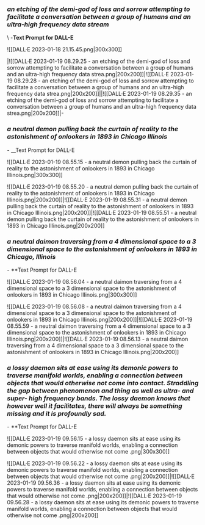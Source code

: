 ### *an etching of the demi-god of loss and sorrow attempting to facilitate a conversation between a group of humans and an ultra-high frequency data stream*

\ -__Text Prompt for DALL-E__


![[DALL·E 2023-01-18 21.15.45.png|300x300]]

|![[DALL·E 2023-01-19 08.29.25 - an etching of the demi-god of loss and sorrow attempting to facilitate a conversation between a group of humans and an ultra-high frequency data strea.png|200x200]]|![[DALL·E 2023-01-19 08.29.28 - an etching of the demi-god of loss and sorrow attempting to facilitate a conversation between a group of humans and an ultra-high frequency data strea.png|200x200]]||![[DALL·E 2023-01-19 08.29.35 - an etching of the demi-god of loss and sorrow attempting to facilitate a conversation between a group of humans and an ultra-high frequency data strea.png|200x200]]|-

### *a neutral demon pulling back the curtain of reality to the astonishment of onlookers in 1893 in Chicago Illinois*

\- __Text Prompt for DALL-E

![[DALL·E 2023-01-19 08.55.15 - a neutral demon pulling back the curtain of reality to the astonishment of onlookers in 1893 in Chicago Illinois.png|300x300]]

![[DALL·E 2023-01-19 08.55.20 - a neutral demon pulling back the curtain of reality to the astonishment of onlookers in 1893 in Chicago Illinois.png|200x200]]|![[DALL·E 2023-01-19 08.55.31 - a neutral demon pulling back the curtain of reality to the astonishment of onlookers in 1893 in Chicago Illinois.png|200x200]]|![[DALL·E 2023-01-19 08.55.51 - a neutral demon pulling back the curtain of reality to the astonishment of onlookers in 1893 in Chicago Illinois.png|200x200]]

### *a neutral daimon traversing from a 4 dimensional space to a 3 dimensional space to the astonishment of onlookers in 1893 in Chicago, Illinois*

\- **Text Prompt for DALL-E

![[DALL·E 2023-01-19 08.56.04 - a neutral daimon traversing from a 4 dimensional space to a 3 dimensional space to the astonishment of onlookers in 1893 in Chicago Illinois.png|300x300]]

![[DALL·E 2023-01-19 08.56.08 - a neutral daimon traversing from a 4 dimensional space to a 3 dimensional space to the astonishment of onlookers in 1893 in Chicago Illinois.png|200x200]]|![[DALL·E 2023-01-19 08.55.59 - a neutral daimon traversing from a 4 dimensional space to a 3 dimensional space to the astonishment of onlookers in 1893 in Chicago Illinois.png|200x200]]|![[DALL·E 2023-01-19 08.56.13 - a neutral daimon traversing from a 4 dimensional space to a 3 dimensional space to the astonishment of onlookers in 1893 in Chicago Illinois.png|200x200]]

### *a lossy daemon sits at ease using its demonic powers to traverse manifold worlds, enabling a connection between objects that would otherwise not come into contact. Straddling the gap between phenomenon and thing as well as ultra- and super- high frequency bands. The lossy daemon knows that however well it facilitates, there will always be something missing and it is profoundly sad.*

\- **Text Prompt for DALL-E

![[DALL·E 2023-01-19 09.56.15 - a lossy daemon sits at ease using its demonic powers to traverse manifold worlds, enabling a connection between objects that would otherwise not come .png|300x300]]

![[DALL·E 2023-01-19 09.56.22 - a lossy daemon sits at ease using its demonic powers to traverse manifold worlds, enabling a connection between objects that would otherwise not come .png|200x200]]|![[DALL·E 2023-01-19 09.56.36 - a lossy daemon sits at ease using its demonic powers to traverse manifold worlds, enabling a connection between objects that would otherwise not come .png|200x200]]|![[DALL·E 2023-01-19 09.56.28 - a lossy daemon sits at ease using its demonic powers to traverse manifold worlds, enabling a connection between objects that would otherwise not come .png|200x200]]
